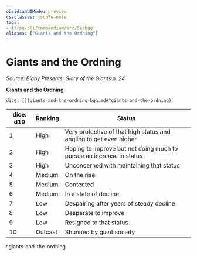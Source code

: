 ```yaml
---
obsidianUIMode: preview
cssclasses: json5e-note
tags:
- ttrpg-cli/compendium/src/5e/bgg
aliases: ["Giants and the Ordning"]
---
```

# Giants and the Ordning
*Source: Bigby Presents: Glory of the Giants p. 24* 

**Giants and the Ordning**

`dice: [](giants-and-the-ordning-bgg.md#^giants-and-the-ordning)`

| dice: d10 | Ranking | Status |
|-----------|---------|--------|
| 1 | High | Very protective of that high status and angling to get even higher |
| 2 | High | Hoping to improve but not doing much to pursue an increase in status |
| 3 | High | Unconcerned with maintaining that status |
| 4 | Medium | On the rise |
| 5 | Medium | Contented |
| 6 | Medium | In a state of decline |
| 7 | Low | Despairing after years of steady decline |
| 8 | Low | Desperate to improve |
| 9 | Low | Resigned to that status |
| 10 | Outcast | Shunned by giant society |
^giants-and-the-ordning